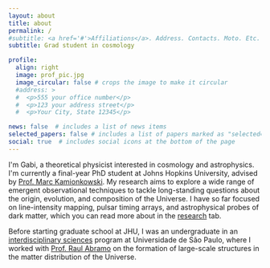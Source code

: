 ```yaml
---
layout: about
title: about
permalink: /
#subtitle: <a href='#'>Affiliations</a>. Address. Contacts. Moto. Etc.
subtitle: Grad student in cosmology

profile:
  align: right
  image: prof_pic.jpg
  image_circular: false # crops the image to make it circular
  #address: >
  #  <p>555 your office number</p>
  #  <p>123 your address street</p>
  #  <p>Your City, State 12345</p>

news: false  # includes a list of news items
selected_papers: false # includes a list of papers marked as "selected={true}"
social: true  # includes social icons at the bottom of the page
---
```


I'm Gabi, a theoretical physicist interested in cosmology and astrophysics. I'm currently a final-year PhD student at Johns Hopkins University, advised by [Prof. Marc Kamionkowski](https://sites.krieger.jhu.edu/kamionkowski/). My research aims to explore a wide range of emergent observational techniques to tackle long-standing questions about the origin, evolution, and composition of the Universe. I have so far focused on line-intensity mapping, pulsar timing arrays, and astrophysical probes of dark matter, which you can read more about in the [research](https://gsatopolito.github.io/research/) tab.

Before starting graduate school at JHU, I was an undergraduate in an [interdisciplinary sciences](https://cecm.usp.br/) program at Universidade de São Paulo, where I worked with [Prof. Raul Abramo](http://fma.if.usp.br/~abramo/index.html/Home.html) on the formation of large-scale structures in the matter distribution of the Universe.
